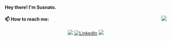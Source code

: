#### Hey there! I'm Susnato.
<img align="right" src="https://github-readme-stats.vercel.app/api?username=susnato">


#### 📫 How to reach me: 
<p align="center">
  <a href="mailto:susnatodhar10@gmail.com"><img src="https://img.icons8.com/bubbles/50/000000/gmail"></a>
  <a href="https://www.linkedin.com/in/susnato-dhar-922239211/"><img src="https://img.icons8.com/bubbles/50/000000/linkedin" alt="LinkedIn"/></a>
  <a href="https://discord.gg/user/Susnato Dhar#0236"><img src="https://img.icons8.com/bubbles/50/000000/discord"></a>
</p>







